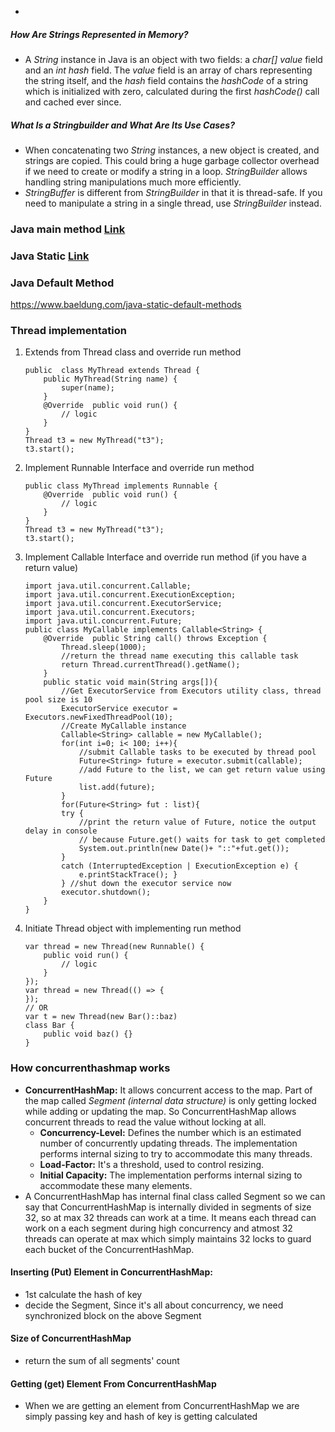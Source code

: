 


- 
##### How Are Strings Represented in Memory?
- A  _String_  instance in Java is an object with two fields: a  _char[] value_  field and an  _int hash_  field. The  _value_  field is an array of chars representing the string itself, and the  _hash_  field contains the  _hashCode_  of a string which is initialized with zero, calculated during the first  _hashCode()_  call and cached ever since.
##### What Is a Stringbuilder and What Are Its Use Cases?
- When concatenating two  _String_  instances, a new object is created, and strings are copied. This could bring a huge garbage collector overhead if we need to create or modify a string in a loop.  _StringBuilder_  allows handling string manipulations much more efficiently.
- _StringBuffer_  is different from  _StringBuilder_  in that it is thread-safe. If you need to manipulate a string in a single thread, use  _StringBuilder_  instead.




### Java main method [Link](https://www.journaldev.com/12552/public-static-void-main-string-args-java-main-method)
### Java Static [Link](https://www.javainterviewpoint.com/top-10-java-interview-questions-on-static-keyword/)
### Java Default Method
https://www.baeldung.com/java-static-default-methods
### Thread implementation
1. Extends from Thread class and override run method
	```
	public  class MyThread extends Thread { 
		public MyThread(String name) { 
			super(name); 
		} 
		@Override  public void run() { 
			// logic
		} 
	}
	Thread t3 = new MyThread("t3");
	t3.start();
	```
2. Implement Runnable Interface and override run method
	```
	public class MyThread implements Runnable { 
		@Override  public void run() { 
			// logic 
		} 
	}
	Thread t3 = new MyThread("t3");
	t3.start();
	```
3. Implement Callable Interface and override run method (if you have a return value)
	```
	import java.util.concurrent.Callable; 
	import java.util.concurrent.ExecutionException; 
	import java.util.concurrent.ExecutorService; 
	import java.util.concurrent.Executors; 
	import java.util.concurrent.Future;
	public class MyCallable implements Callable<String> {
		@Override  public String call() throws Exception { 	
			Thread.sleep(1000); 
			//return the thread name executing this callable task  
			return Thread.currentThread().getName(); 
		} 
		public static void main(String args[]){
			//Get ExecutorService from Executors utility class, thread pool size is 10 
			ExecutorService executor = Executors.newFixedThreadPool(10);
			//Create MyCallable instance 
			Callable<String> callable = new MyCallable();
			for(int i=0; i< 100; i++){ 
				//submit Callable tasks to be executed by thread pool 
				Future<String> future = executor.submit(callable); 	
				//add Future to the list, we can get return value using Future 
				list.add(future); 
			} 
			for(Future<String> fut : list){ 
			try { 
				//print the return value of Future, notice the output delay in console  
				// because Future.get() waits for task to get completed 
				System.out.println(new Date()+ "::"+fut.get()); 
			} 
			catch (InterruptedException | ExecutionException e) { 
				e.printStackTrace(); } 
			} //shut down the executor service now 
			executor.shutdown();
		}
	}
	```
4. Initiate Thread object with implementing run method
	```
	var thread = new Thread(new Runnable() {
		public void run() {
			// logic
		}
	});
	var thread = new Thread(() => {
	});
	// OR
	var t = new Thread(new Bar()::baz)
	class Bar {
		public void baz() {}
	}
	```



### How concurrenthashmap works
- **ConcurrentHashMap:** It allows concurrent access to the map. Part of the map called _Segment (internal data structure)_ is only getting locked while adding or updating the map. So ConcurrentHashMap allows concurrent threads to read the value without locking at all.
	- **Concurrency-Level:** Defines the number which is an estimated number of concurrently updating threads. The implementation performs internal sizing to try to accommodate this many threads.
	- **Load-Factor:** It's a threshold, used to control resizing.
	- **Initial Capacity:** The implementation performs internal sizing to accommodate these many elements.
- A ConcurrentHashMap has internal final class called Segment so we can say that ConcurrentHashMap is internally divided in segments of size 32, so at max 32 threads can work at a time. It means each thread can work on a each segment during high concurrency and atmost 32 threads can operate at max which simply maintains 32 locks to guard each bucket of the ConcurrentHashMap.
#### Inserting (Put) Element in ConcurrentHashMap:
- 1st calculate the hash of key
- decide the Segment, Since it's all about concurrency, we need synchronized block on the above Segment
#### Size of ConcurrentHashMap
- return the sum of all segments' count
#### Getting (get) Element From ConcurrentHashMap
- When we are getting an element from ConcurrentHashMap we are simply passing key and hash of key is getting calculated
<!--stackedit_data:
eyJoaXN0b3J5IjpbMjc0Njc4MjIwLDEwODQwODE2NjQsLTM2MT
kwMTgwNSwxNzA3NTczNTgzLC01OTM3NjI3MTgsLTY5MTc0NDM1
NSwxODg0MTczMTI2LDIwNDgzMDU1MDIsMzU5Njg2MTc2LDExMT
M5NTc4OTEsMTUyMjIzNTI1MCwxNjE0NTM3ODYwLC0xNzMwNDk1
MDM5LC0xNDAyNjY0NzkzLDE4NzQwMjEyNTRdfQ==
-->